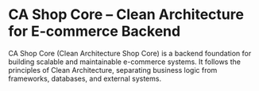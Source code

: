 # CA Shop Core – Clean Architecture for E-commerce Backend

CA Shop Core (Clean Architecture Shop Core) is a backend foundation for building scalable and maintainable e-commerce systems. It follows the principles of Clean Architecture, separating business logic from frameworks, databases, and external systems.
